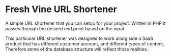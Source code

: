 # Fresh Vine URL Shortener


A simple URL shortener that you can setup for your project. Written in PHP it passes through the desired end point based on the input.  
  
This particular URL shortener was designed to work along side a SaaS product that has different customer account, and different types of content. Therefore some of the database structure will reflect those realities.

